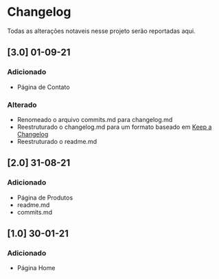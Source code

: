 # Changelog
Todas as alterações notaveis nesse projeto serão reportadas aqui.

## [3.0] 01-09-21
### Adicionado
- Página de Contato

### Alterado
- Renomeado o arquivo commits.md para changelog.md
- Reestruturado o changelog.md para um formato baseado em [Keep a Changelog](https://keepachangelog.com/en/1.0.0/)
- Reestruturado o readme.md

## [2.0] 31-08-21
### Adicionado
- Página de Produtos
- readme.md
- commits.md

## [1.0] 30-01-21
### Adicionado
- Página Home
